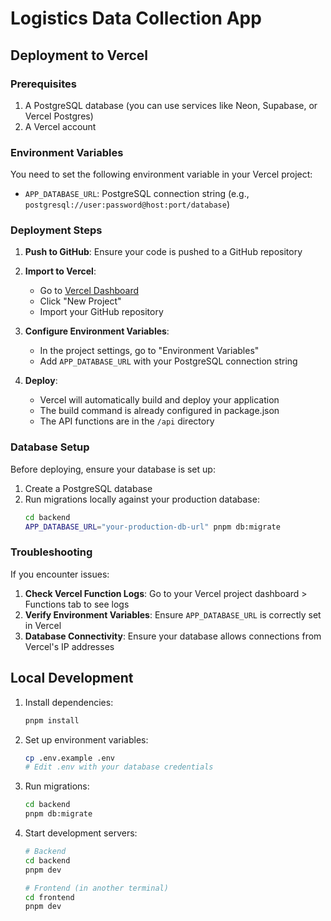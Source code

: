 # Logistics Data Collection App

## Deployment to Vercel

### Prerequisites

1. A PostgreSQL database (you can use services like Neon, Supabase, or Vercel Postgres)
2. A Vercel account

### Environment Variables

You need to set the following environment variable in your Vercel project:

- `APP_DATABASE_URL`: PostgreSQL connection string (e.g., `postgresql://user:password@host:port/database`)

### Deployment Steps

1. **Push to GitHub**: Ensure your code is pushed to a GitHub repository

2. **Import to Vercel**: 
   - Go to [Vercel Dashboard](https://vercel.com/dashboard)
   - Click "New Project"
   - Import your GitHub repository

3. **Configure Environment Variables**:
   - In the project settings, go to "Environment Variables"
   - Add `APP_DATABASE_URL` with your PostgreSQL connection string

4. **Deploy**:
   - Vercel will automatically build and deploy your application
   - The build command is already configured in package.json
   - The API functions are in the `/api` directory

### Database Setup

Before deploying, ensure your database is set up:

1. Create a PostgreSQL database
2. Run migrations locally against your production database:
   ```bash
   cd backend
   APP_DATABASE_URL="your-production-db-url" pnpm db:migrate
   ```

### Troubleshooting

If you encounter issues:

1. **Check Vercel Function Logs**: Go to your Vercel project dashboard > Functions tab to see logs
2. **Verify Environment Variables**: Ensure `APP_DATABASE_URL` is correctly set in Vercel
3. **Database Connectivity**: Ensure your database allows connections from Vercel's IP addresses

## Local Development

1. Install dependencies:
   ```bash
   pnpm install
   ```

2. Set up environment variables:
   ```bash
   cp .env.example .env
   # Edit .env with your database credentials
   ```

3. Run migrations:
   ```bash
   cd backend
   pnpm db:migrate
   ```

4. Start development servers:
   ```bash
   # Backend
   cd backend
   pnpm dev

   # Frontend (in another terminal)
   cd frontend
   pnpm dev
   ```
